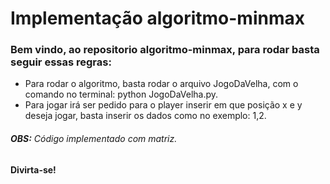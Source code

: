 # Implementação algoritmo-minmax
### Bem vindo, ao repositorio algoritmo-minmax, para rodar basta seguir essas regras:
* Para rodar o algoritmo, basta rodar o arquivo JogoDaVelha, com o comando no terminal: python JogoDaVelha.py.
* Para jogar irá ser pedido para o player inserir em que posição x e y deseja jogar, basta inserir os dados como no exemplo: 1,2.
###### **OBS:** Código implementado com matriz.
**Divirta-se!**
